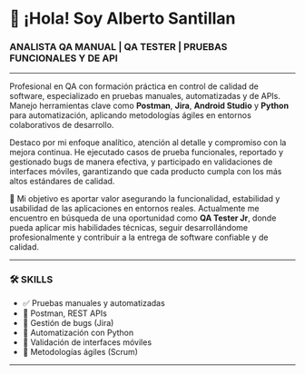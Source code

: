 # 👋 ¡Hola! Soy Alberto Santillan  
### ANALISTA QA MANUAL | QA TESTER | PRUEBAS FUNCIONALES Y DE API

---

Profesional en QA con formación práctica en control de calidad de software, especializado en pruebas manuales, automatizadas y de APIs. Manejo herramientas clave como **Postman**, **Jira**, **Android Studio** y **Python** para automatización, aplicando metodologías ágiles en entornos colaborativos de desarrollo.

Destaco por mi enfoque analítico, atención al detalle y compromiso con la mejora continua. He ejecutado casos de prueba funcionales, reportado y gestionado bugs de manera efectiva, y participado en validaciones de interfaces móviles, garantizando que cada producto cumpla con los más altos estándares de calidad.

🎯 Mi objetivo es aportar valor asegurando la funcionalidad, estabilidad y usabilidad de las aplicaciones en entornos reales. Actualmente me encuentro en búsqueda de una oportunidad como **QA Tester Jr**, donde pueda aplicar mis habilidades técnicas, seguir desarrollándome profesionalmente y contribuir a la entrega de software confiable y de calidad.

---

### 🛠️ SKILLS

- ✅ Pruebas manuales y automatizadas
- 🧪 Postman, REST APIs
- 🐞 Gestión de bugs (Jira)
- 🤖 Automatización con Python
- 📱 Validación de interfaces móviles
- 🔄 Metodologías ágiles (Scrum)

---



